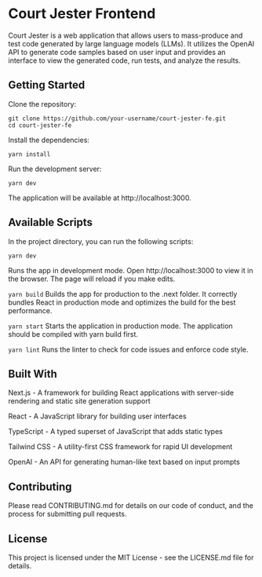 # Court Jester Frontend
Court Jester is a web application that allows users to mass-produce and test code generated by large language models (LLMs). It utilizes the OpenAI API to generate code samples based on user input and provides an interface to view the generated code, run tests, and analyze the results.

## Getting Started
Clone the repository:

```
git clone https://github.com/your-username/court-jester-fe.git
cd court-jester-fe
```

Install the dependencies:

```
yarn install
```

Run the development server:

```
yarn dev
```

The application will be available at http://localhost:3000.

## Available Scripts

In the project directory, you can run the following scripts:
```
yarn dev
```

Runs the app in development mode. Open http://localhost:3000 to view it in the browser. The page will reload if you make edits.

```yarn build```
Builds the app for production to the .next folder. It correctly bundles React in production mode and optimizes the build for the best performance.

```yarn start```
Starts the application in production mode. The application should be compiled with yarn build first.

```yarn lint```
Runs the linter to check for code issues and enforce code style.

## Built With
Next.js - A framework for building React applications with server-side rendering and static site generation support

React - A JavaScript library for building user interfaces

TypeScript - A typed superset of JavaScript that adds static types

Tailwind CSS - A utility-first CSS framework for rapid UI development

OpenAI - An API for generating human-like text based on input prompts

## Contributing
Please read CONTRIBUTING.md for details on our code of conduct, and the process for submitting pull requests.

## License
This project is licensed under the MIT License - see the LICENSE.md file for details.
